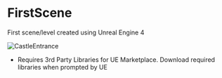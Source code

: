 # FirstScene
First scene/level created using Unreal Engine 4

![CastleEntrance](Resources/CastleEntrance.gif)

- Requires 3rd Party Libraries for UE Marketplace. Download required libraries when prompted by UE

